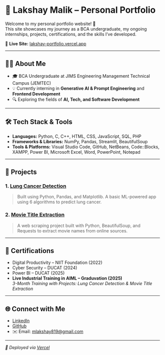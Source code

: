 # 💼 Lakshay Malik – Personal Portfolio

Welcome to my personal portfolio website! 👋  
This site showcases my journey as a BCA undergraduate, my ongoing internships, projects, certifications, and the skills I’ve developed.

🔗 **Live Site:** [lakshay-portfolio.vercel.app](https://lakshay-portfolio-roan.vercel.app/)

---

## 👨‍💻 About Me

- 🎓 BCA Undergraduate at JIMS Engineering Management Technical Campus (JEMTEC)
- 💡 Currently interning in **Generative AI & Prompt Engineering** and **Frontend Development**
- 🔍 Exploring the fields of **AI, Tech, and Software Development**

---

## 🛠️ Tech Stack & Tools

- **Languages:** Python, C, C++, HTML, CSS, JavaScript, SQL, PHP
- **Frameworks & Libraries:** NumPy, Pandas, Streamlit, BeautifulSoup
- **Tools & Platforms:** Visual Studio Code, GitHub, NetBeans, Code::Blocks, XAMPP, Power BI, Microsoft Excel, Word, PowerPoint, Notepad

---

## 📁 Projects

### 1. [Lung Cancer Detection](https://github.com/LM1264/Lung-Cancer-Detection)
> Built using Python, Pandas, and Matplotlib. A basic ML-powered app using 6 algorithms to predict lung cancer.

### 2. [Movie Title Extraction](https://github.com/LM1264/Movie-Title-Extraction)
> A web scraping project built with Python, BeautifulSoup, and Requests to extract movie names from online sources.

---

## 📜 Certifications

- Digital Productivity – NIIT Foundation (2022)
- Cyber Security – DUCAT (2024)
- Power BI – DUCAT (2025)
- **Live Industrial Training in AIML – Graduvation (2025)**  
  _3-Month Training with Projects: Lung Cancer Detection & Movie Title Extraction_

---

## 🌐 Connect with Me

- [LinkedIn](https://www.linkedin.com/in/lakshay-malik-702537293/)
- [GitHub](https://github.com/LM1264)
- ✉️ Email: mlakshay819@gmail.com

---

_🚀 Deployed via [Vercel](https://vercel.com)_
